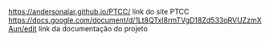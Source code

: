 https://andersonalar.github.io/PTCC/              link do site  PTCC
https://docs.google.com/document/d/1Lt8QTxI8rmTVgD18Zd533qRVUZzmXAun/edit   link da documentação do projeto 
